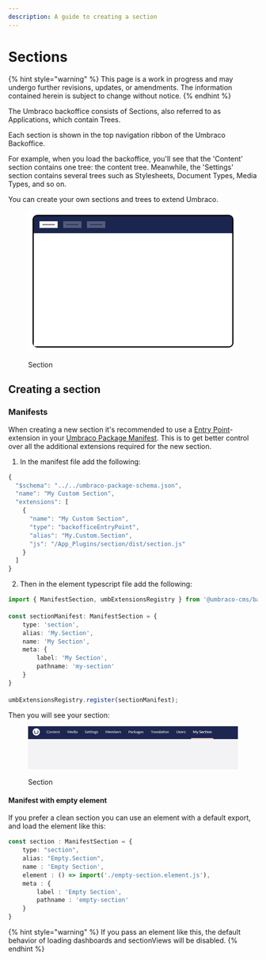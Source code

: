 ```yaml
---
description: A guide to creating a section
---
```


# Sections

{% hint style="warning" %}
This page is a work in progress and may undergo further revisions, updates, or amendments. The information contained herein is subject to change without notice.
{% endhint %}

The Umbraco backoffice consists of Sections, also referred to as Applications, which contain Trees.

Each section is shown in the top navigation ribbon of the Umbraco Backoffice.

For example, when you load the backoffice, you'll see that the 'Content' section contains one tree: the content tree. Meanwhile, the 'Settings' section contains several trees such as Stylesheets, Document Types, Media Types, and so on.

You can create your own sections and trees to extend Umbraco.

<figure><img src="../../../.gitbook/assets/section.svg" alt=""><figcaption><p>Section</p></figcaption></figure>

## **Creating a section**

### **Manifests**

When creating a new section it's recommended to use a [Entry Point](../../backoffice-setup/extension-registry/entry-point.md)-extension in your [Umbraco Package Manifest](../../package-manifest.md). This is to get better control over all the additional extensions required for the new section.

1. In the manifest file add the following:

```typescript
{
  "$schema": "../../umbraco-package-schema.json",
  "name": "My Custom Section",
  "extensions": [
    {
      "name": "My Custom Section",
      "type": "backofficeEntryPoint",
      "alias": "My.Custom.Section",
      "js": "/App_Plugins/section/dist/section.js"
    }
  ]
}
```

2. Then in the element typescript file add the following:

```typescript
import { ManifestSection, umbExtensionsRegistry } from '@umbraco-cms/backoffice/extension-registry';

const sectionManifest: ManifestSection = {
    type: 'section',
    alias: 'My.Section',
    name: 'My Section',
    meta: {
        label: 'My Section',
        pathname: 'my-section'
    }
}

umbExtensionsRegistry.register(sectionManifest);
```

Then you will see your section:

<figure><img src="../../../.gitbook/assets/section-empty.png" alt=""><figcaption><p>Section</p></figcaption></figure>

#### **Manifest with empty element**

If you prefer a clean section you can use an element with a default export, and load the element like this:

```typescript
const section : ManifestSection = {
    type: "section",
    alias: "Empty.Section",
    name : 'Empty Section',
    element : () => import('./empty-section.element.js'),
    meta : {
        label : 'Empty Section',
        pathname : 'empty-section'
    }
}
```

{% hint style="warning" %}
If you pass an element like this, the default behavior of loading dashboards and sectionViews will be disabled.
{% endhint %}
